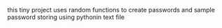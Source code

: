 this tiny project uses random functions to create passwords and sample password storing using pythonin text file
